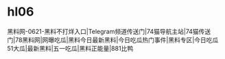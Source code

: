 # hl06
黑料网-0621-黑料不打烊入口|Telegram频道传送门|74猫导航主站|74猫传送门|78黑料网|网曝吃瓜|黑料今日最新黑料|今日吃瓜热门事件|黑料专区|今日吃瓜51大瓜|最新黑料|五一吃瓜|黑料正能量|881比鸭
